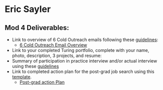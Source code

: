 # Eric Sayler

## Mod 4 Deliverables:
* Link to overview of 6 Cold Outreach emails following these [guidelines](https://github.com/turingschool/career-development-curriculum/blob/master/module_four/cold_outreach_deliverable_guidelines.md):
  - [6 Cold Outreach Email Overview](https://gist.github.com/esayler/0ee68f79929efc6221f3f52cbed81cb9)
* Link to your completed Turing portfolio, complete with your name, photo, description, 3 projects, and resume:
* Summary of participation in practice interview and/or actual interview using these [guidelines](https://github.com/turingschool/career-development-curriculum/blob/master/module_four/interview_practice_reflection_guidelines.md)
* Link to completed action plan for the post-grad job search using this [template](https://github.com/turingschool/career-development-curriculum/blob/master/module_four/post_grad_plan.md).
   - [Post-grad action Plan](https://gist.github.com/esayler/8b8aa500decd7f5536c125dd597b7a27)
